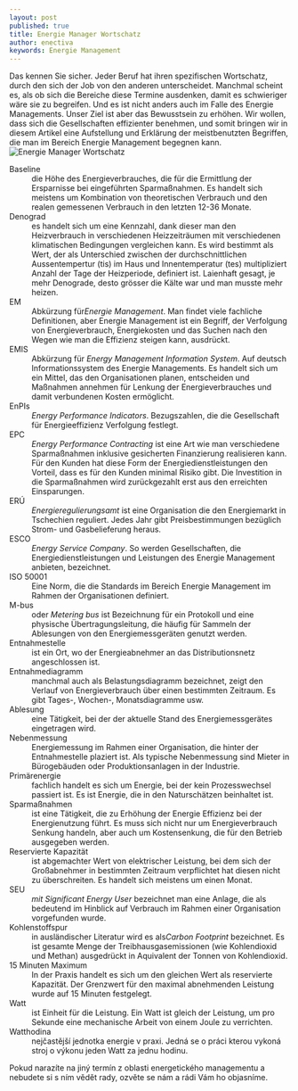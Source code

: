 ```yaml
---
layout: post
published: true
title: Energie Manager Wortschatz
author: enectiva
keywords: Energie Management
---
```


Das kennen Sie sicher. Jeder Beruf hat ihren spezifischen Wortschatz, durch den sich der Job von den anderen unterscheidet. Manchmal scheint es, als ob sich die Bereiche diese Termine ausdenken, damit es schwieriger wäre sie zu begreifen. Und es ist nicht anders auch im Falle des Energie Managements. Unser Ziel ist aber das Bewusstsein zu erhöhen. Wir wollen, dass sich die Gesellschaften effizienter benehmen, und somit bringen wir in diesem Artikel eine Aufstellung und Erklärung der meistbenutzten Begriffen, die man im Bereich Energie Management begegnen kann.
<img src="/img/blog/blog_wortschatz.png" alt="Energie Manager Wortschatz" class="center">

<dl>
<dt>Baseline</dt>
<dd>die Höhe des Energieverbrauches, die für die Ermittlung der Ersparnisse bei eingeführten Sparmaßnahmen. Es handelt sich meistens um Kombination von theoretischen Verbrauch und den realen gemessenen Verbrauch in den letzten 12-36 Monate. </dd>

<dt>Denograd</dt>
<dd>es handelt sich um eine Kennzahl, dank dieser man den Heizverbrauch in verschiedenen Heizzeiträumen mit verschiedenen klimatischen Bedingungen vergleichen kann. Es wird bestimmt als Wert, der als Unterschied zwischen der durchschnittlichen Aussentempertur (tis) im Haus und Innentemperatur (tes) multipliziert Anzahl der Tage der Heizperiode, definiert ist. Laienhaft gesagt, je mehr Denograde, desto grösser die Kälte war und man musste mehr heizen.</dd>

<dt>EM</dt>
<dd>Abkürzung für<em>Energie Management</em>. Man findet viele fachliche Definitionen, aber Energie Management ist ein Begriff, der Verfolgung von Energieverbrauch, Energiekosten und das Suchen nach den Wegen wie man die Effizienz steigen kann, ausdrückt.</dd>

<dt>EMIS</dt>
<dd>Abkürzung für <em>Energy Management Information System</em>. Auf deutsch Informationssystem des Energie Managements. Es handelt sich um ein Mittel, das den Organisationen planen, entscheiden und Maßnahmen annehmen für Lenkung der Energieverbrauches und damit verbundenen Kosten ermöglicht.</dd>

<dt>EnPIs</dt>
<dd><em>Energy Performance Indicators</em>. Bezugszahlen, die die Gesellschaft für Energieeffizienz Verfolgung festlegt.</dd>

<dt>EPC</dt>
<dd><em>Energy Performance Contracting</em>  ist eine Art wie man verschiedene Sparmaßnahmen inklusive gesicherten Finanzierung realisieren kann. Für den Kunden hat diese Form der Energiedienstleistungen den Vorteil, dass es für den Kunden minimal Risiko gibt. Die Investition in die Sparmaßnahmen wird zurückgezahlt erst aus den erreichten Einsparungen.</dd>

<dt>ERÚ</dt>
<dd><em>Energieregulierungsamt</em> ist eine Organisation die den Energiemarkt in Tschechien reguliert. Jedes Jahr gibt Preisbestimmungen bezüglich Strom- und Gasbelieferung heraus.</dd>

<dt>ESCO</dt>
<dd><em>Energy Service Company</em>. So werden Gesellschaften, die Energiedienstleistungen und Leistungen des Energie Management anbieten, bezeichnet. </dd>

<dt>ISO 50001</dt>
<dd>Eine Norm, die die Standards im Bereich Energie Management im Rahmen der Organisationen definiert.</dd>

<dt>M-bus</dt>
<dd>oder <em>Metering bus</em> ist Bezeichnung für ein Protokoll und eine physische Übertragungsleitung, die häufig für Sammeln der Ablesungen von den Energiemessgeräten genutzt werden.</dd>

<dt>Entnahmestelle</dt>
<dd>ist ein Ort, wo der Energieabnehmer an das Distributionsnetz angeschlossen ist.</dd>

<dt>Entnahmediagramm</dt>
<dd>manchmal auch als Belastungsdiagramm bezeichnet, zeigt den Verlauf von Energieverbrauch über einen bestimmten Zeitraum. Es gibt Tages-, Wochen-, Monatsdiagramme usw.</dd>

<dt>Ablesung</dt>
<dd>eine Tätigkeit, bei der der aktuelle Stand des Energiemessgerätes eingetragen wird.</dd>

<dt>Nebenmessung</dt>
<dd>Energiemessung im Rahmen einer Organisation, die hinter der Entnahmestelle plaziert ist. Als typische Nebenmessung sind Mieter in Bürogebäuden oder Produktionsanlagen in der Industrie.</dd>

<dt>Primärenergie</dt>
<dd>fachlich handelt es sich um Energie, bei der kein Prozesswechsel passiert ist. Es ist Energie, die in den Naturschätzen beinhaltet ist.</dd>

<dt>Sparmaßnahmen</dt>
<dd>ist eine Tätigkeit, die zu Erhöhung der Energie Effizienz bei der Energienutzung führt. Es muss sich nicht nur um Energieverbrauch Senkung handeln, aber auch um Kostensenkung, die für den Betrieb ausgegeben werden.</dd>

<dt>Reservierte Kapazität</dt>
<dd>ist abgemachter Wert von elektrischer Leistung, bei dem sich der Großabnehmer in bestimmten Zeitraum verpflichtet hat diesen nicht zu überschreiten. Es handelt sich meistens um einen Monat.</dd>

<dt>SEU</dt>
<dd><em>mit Significant Energy User</em> bezeichnet man eine Anlage, die als bedeutend im Hinblick auf Verbrauch im Rahmen einer Organisation vorgefunden wurde.</dd>

<dt>Kohlenstoffspur</dt>
<dd>in ausländischer Literatur wird es als<em>Carbon Footprint</em> bezeichnet. Es ist gesamte Menge der Treibhausgasemissionen (wie Kohlendioxid und Methan) ausgedrückt in Aquivalent der Tonnen von Kohlendioxid.</dd>

<dt>15 Minuten Maximum</dt>
<dd>In der Praxis handelt es sich um den gleichen Wert als reservierte Kapazität. Der Grenzwert für den maximal abnehmenden Leistung wurde auf 15 Minuten festgelegt.</dd>

<dt>Watt</dt>
<dd>ist Einheit für die Leistung. Ein Watt ist gleich der Leistung, um pro Sekunde eine mechanische Arbeit von einem Joule zu verrichten.</dd>

<dt>Watthodina</dt>
<dd>nejčastější jednotka energie v praxi. Jedná se o práci kterou vykoná stroj o výkonu jeden Watt za jednu hodinu.</dd>
</dl>


Pokud narazíte na jiný termín z oblasti energetického managementu a nebudete si s ním vědět rady, ozvěte se nám a rádi Vám ho objasníme.
